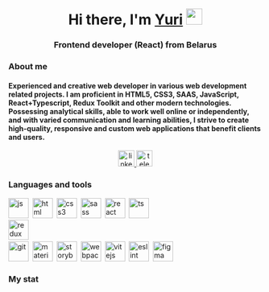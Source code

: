 <h1 align="center">Hi there, I'm <a href="https://www.linkedin.com/in/yuri-prigara/" target="_blank">Yuri</a> 
<img src="https://github.com/blackcater/blackcater/raw/main/images/Hi.gif" height="32"/></h1>
<h3 align="center">Frontend developer (React) from Belarus</h3>

### About me
<h4 align="left">Experienced and creative web developer in various web development related projects. I am proficient in HTML5, CSS3, SAAS, JavaScript, React+Typescript, Redux Toolkit and other modern technologies. Possessing analytical skills, able to work well online or independently, and with varied communication and learning abilities, I strive to create high-quality, responsive and custom web applications that benefit clients and users.</h4>

<div id="socials" align="center">
  <a href="https://www.linkedin.com/in/yuri-prigara/">
    <img src="https://cdn.jsdelivr.net/npm/simple-icons@latest/icons/linkedin.svg" alt="linkedin" height="32"/>
  </a>
  
  <a href="https://t.me/ram_max">
   <img src="https://cdn.jsdelivr.net/npm/simple-icons@latest/icons/telegram.svg" alt="telegram" height="32"/>
  </a>
</div>

### Languages and tools
<img src="https://cdn.jsdelivr.net/gh/devicons/devicon@latest/icons/javascript/javascript-original.svg" title="js" width="40" height="40" />&nbsp;
<img src="https://cdn.jsdelivr.net/gh/devicons/devicon@latest/icons/html5/html5-original.svg" title="html" width="40" height="40" />&nbsp;
<img src="https://cdn.jsdelivr.net/gh/devicons/devicon@latest/icons/css3/css3-original.svg" title="css3" width="40" height="40" />&nbsp;
<img src="https://cdn.jsdelivr.net/gh/devicons/devicon@latest/icons/sass/sass-original.svg" title="sass" width="40" height="40" />&nbsp;
<img src="https://cdn.jsdelivr.net/gh/devicons/devicon@latest/icons/react/react-original.svg" title="react" width="40" height="40" />&nbsp;
<img src="https://cdn.jsdelivr.net/gh/devicons/devicon@latest/icons/typescript/typescript-original.svg" title="ts" width="40" height="40" />&nbsp;  
 <img src="https://cdn.jsdelivr.net/gh/devicons/devicon@latest/icons/redux/redux-original.svg" title="redux" width="40" height="40" />&nbsp;     
<img src="https://cdn.jsdelivr.net/gh/devicons/devicon@latest/icons/git/git-original.svg" title="git" width="40" height="40" />&nbsp;
<img src="https://cdn.jsdelivr.net/gh/devicons/devicon@latest/icons/materialui/materialui-original.svg" title="material" width="40" height="40" />&nbsp;
<img src="https://cdn.jsdelivr.net/gh/devicons/devicon@latest/icons/storybook/storybook-original-wordmark.svg" title="storybook" width="40" height="40" />&nbsp;
<img src="https://cdn.jsdelivr.net/gh/devicons/devicon@latest/icons/webpack/webpack-original.svg" title="webpack" width="40" height="40" />&nbsp;
<img src="https://cdn.jsdelivr.net/gh/devicons/devicon@latest/icons/vitejs/vitejs-original.svg" title="vitejs" width="40" height="40" />&nbsp;
<img src="https://cdn.jsdelivr.net/gh/devicons/devicon@latest/icons/eslint/eslint-original-wordmark.svg" title="eslint" width="40" height="40" />&nbsp;
<img src="https://cdn.jsdelivr.net/gh/devicons/devicon@latest/icons/figma/figma-original.svg" title="figma" width="40" height="40" />&nbsp;         

### My stat

<div id="stat" align="center">
    <img src="https://github-profile-summary-cards.vercel.app/api/cards/profile-details?username=skif-cezar&theme=github_dark" alt=""/>
    <img src="https://github-profile-summary-cards.vercel.app/api/cards/most-commit-language?username=skif-cezar&theme=github_dark" alt=""/>
    <img src="https://github-profile-summary-cards.vercel.app/api/cards/stats?username=skif-cezar&theme=github_dark" alt=""/>
</div>
